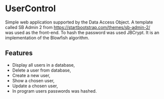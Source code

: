 
# UserControl
Simple web application supported by the Data Access Object. 
A template called SB Admin 2 from https://startbootstrap.com/themes/sb-admin-2/ 
was used as the front-end. To hash the password was used JBCrypt. 
It is an implementation of the Blowfish algorithm.

## Features

* Display all users in a database,
* Delete a user from database,
* Create a new user,
* Show a chosen user,
* Update a chosen user,
* In program users passwords was hashed.
